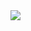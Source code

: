 <a href="https://portal.azure.com/#create/Microsoft.Template/uri/https://raw.githubusercontent.com/phanikumarsharma/rdmisaasofferingtemplate/master/azuredeploy.json/" target="_blank">
    <img src="http://azuredeploy.net/deploybutton.png"/>
</a>
